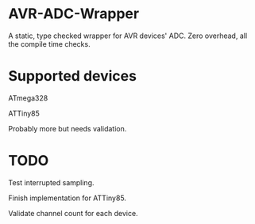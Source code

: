 # AVR-ADC-Wrapper
A static, type checked wrapper for AVR devices' ADC.
Zero overhead, all the compile time checks.

# Supported devices
ATmega328

ATTiny85

Probably more but needs validation.


# TODO
Test interrupted sampling.

Finish implementation for ATTiny85.

Validate channel count for each device.
